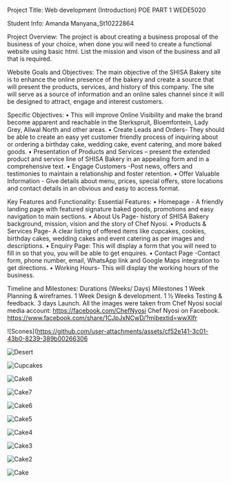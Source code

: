 Project Title: Web development (Introduction) POE PART 1 WEDE5020

Student Info: Amanda Manyana_St10222864

Project Overview: The project is about creating a business proposal of the business of your choice, when done you will need to create a functional website using basic html. List the mission and vison of the business and all that is required.

Website Goals and Objectives: The main objective of the SHISA Bakery site is to enhance the online presence of the bakery and create a source that will present the products, services, and history of this company. The site will serve as a source of information and an online sales channel since it will be designed to attract, engage and interest customers.

Specific Objectives:
•	This will improve Online Visibility and make the brand become apparent and reachable in the Sterkspruit, Bloemfontein, Lady Grey, Aliwal North and other areas.
•	Create Leads and Orders- They should be able to create an easy yet customer friendly process of inquiring about or ordering a birthday cake, wedding cake, event catering, and more baked goods.
•	Presentation of Products and Services – present the extended product and service line of SHISA Bakery in an appealing form and in a comprehensive text.
•	Engage Customers -Post news, offers and testimonies to maintain a relationship and foster retention.
•	Offer Valuable Information - Give details about menu, prices, special offers, store locations and contact details in an obvious and easy to access format.

Key Features and Functionality: Essential Features:
•	Homepage - A friendly landing page with featured signature baked goods, promotions and easy navigation to main sections.
•	About Us Page- history of SHISA Bakery background, mission, vision and the story of Chef Nyosi.
•	Products & Services Page- A clear listing of offered items like cupcakes, cookies, birthday cakes, wedding cakes and event catering as per images and descriptions.
•	Enquiry Page:  This will display a form that you will need to fill in so that you, you will be able to get enquires.
•	Contact Page -Contact form, phone number, email, WhatsApp link and Google Maps integration to get directions.
•	Working Hours- This will display the working hours of the business.

Timeline and Milestones:
Durations (Weeks/ Days)	Milestones
1 Week	Planning & wireframes.
 1 Week	Design & development.
 1 ½ Weeks	Testing & feedback.
  3 days	Launch.
  All the images were taken from Chef Nyosi social media account: https://facebook.com/ChefNyosi
  Chef Nyosi on Facebook.
  https://www.facebook.com/share/1CJpJxNCwD/?mibextid=wwXlfr

![Scones](https://github.com/user-attachments/assets/cf52e141-3c01-43b0-8239-389b00266306

![Desert](https://github.com/user-attachments/assets/f3659167-8fd7-40d0-8fd9-e88d077ab9bd)

![Cupcakes](https://github.com/user-attachments/assets/6394429f-385a-4613-89c1-48ef38fb13d1)

![Cake8](https://github.com/user-attachments/assets/91522594-b9e6-454b-813f-4fd24038c793)

![Cake7](https://github.com/user-attachments/assets/b24961d7-40c2-4d38-b135-498f1d760754)

![Cake6](https://github.com/user-attachments/assets/62a5501a-03ae-44d8-8372-ed2fd9b54ea3)

![Cake5](https://github.com/user-attachments/assets/60bf6012-9698-4594-b0c2-d79b9e0a1b20)

![Cake4](https://github.com/user-attachments/assets/11ccc462-933c-405a-a3d0-e3baedd05785)

![Cake3](https://github.com/user-attachments/assets/2a8a0486-5e35-4099-b1f3-9d1c09379aa4)

![Cake2](https://github.com/user-attachments/assets/a2968313-4886-4e97-9b8c-ba42c0e80479)

![Cake](https://github.com/user-attachments/assets/6971ff67-d0d1-45ce-840f-3b267d7ed30b)
